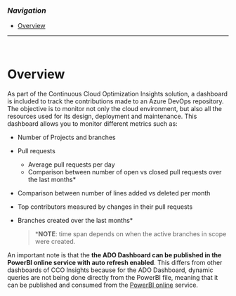 ### _Navigation_

- [Overview](#overview)

---

<br>

# Overview

As part of the Continuous Cloud Optimization Insights solution, a dashboard is included to track the contributions made to an Azure DevOps repository. The objective is to monitor not only the cloud environment, but also all the resources used for its design, deployment and maintenance. This dashboard allows you to monitor different metrics such as:
- Number of Projects and branches
- Pull requests
  - Average pull requests per day
  - Comparison between number of open vs closed pull requests over the last months*
- Comparison between number of lines added vs deleted per month
- Top contributors measured by changes in their pull requests
- Branches created over the last months*

  > ***NOTE**: time span depends on when the active branches in scope were created.

An important note is that the **the ADO Dashboard can be published in the PowerBI online service with auto refresh enabled**. This differs from other dashboards of CCO Insights because for the ADO Dashboard, dynamic queries are not being done directly from the PowerBI file, meaning that it can be published and consumed from the [PowerBI online][PublishPowerBI] service.

<!-- Docs -->
[PublishPowerBI]: <https://learn.microsoft.com/en-us/power-bi/create-reports/desktop-upload-desktop-files>

<!-- Images -->

<!-- References -->
